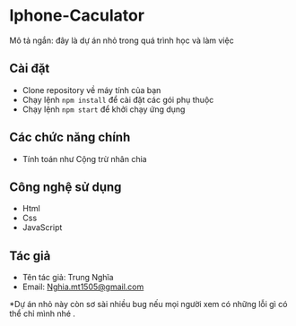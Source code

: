 # Iphone-Caculator

Mô tả ngắn: đây là dự án nhỏ trong quá trình học và làm việc

## Cài đặt

- Clone repository về máy tính của bạn
- Chạy lệnh `npm install` để cài đặt các gói phụ thuộc
- Chạy lệnh `npm start` để khởi chạy ứng dụng

## Các chức năng chính

- Tính toán như Cộng trừ nhân chia 
## Công nghệ sử dụng

- Html
- Css
- JavaScript

## Tác giả
- Tên tác giả: Trung Nghĩa
- Email: Nghia.mt1505@gmail.com

*Dự án nhỏ này còn sơ sài nhiều bug nếu mọi người xem có những lỗi gì có thể chỉ mình nhé .
